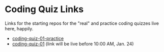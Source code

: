 # Coding Quiz Links

Links for the starting repos for the "real" and practice coding quizzes live here, happily.

- [coding-quiz-01-practice](https://classroom.github.com/a/87zvI95V)
- [coding-quiz-01](#) (link will be live before 10:00 AM, Jan. 24)